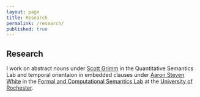 ```yaml
---
layout: page
title: Research
permalink: /research/
published: true
---
```


<center>
<src="{{ page.images | relative_url }}canoe.png" srcset="{{ page.images | relative_url }}canoe.png" /></center>

<div class="page" markdown="1">

## Research 

I work on abstract nouns under [Scott Grimm](http://www.sas.rochester.edu/lin/sgrimm/) in the Quantitative Semantics Lab and temporal orientaion in embedded clauses under [Aaron Steven White](http://aaronstevenwhite.io/) in the [Formal and Computational Semantics Lab](http://factslab.io) at the [University of Rochester](http://www.sas.rochester.edu/lin/).

</div>
